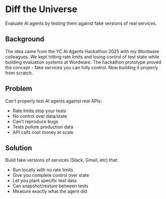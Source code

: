 # Diff the Universe

Evaluate AI agents by testing them against fake versions of real services.

## Background

The idea came from the YC AI Agents Hackathon 2025 with my Wordware colleagues. We kept hitting rate limits and losing control of test state while building evaluation systems at Wordware. The hackathon prototype proved the concept - fake services you can fully control. Now building it properly from scratch.

## Problem

Can't properly test AI agents against real APIs:
- Rate limits stop your tests
- No control over data/state
- Can't reproduce bugs
- Tests pollute production data
- API calls cost money at scale

## Solution

Build fake versions of services (Slack, Gmail, etc) that:
- Run locally with no rate limits
- Give you complete control over state
- Let you plant specific test data
- Can snapshot/restore between tests
- Measure exactly what the agent did
